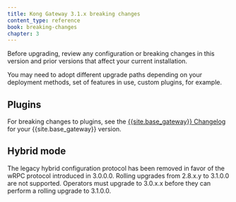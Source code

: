 ```yaml
---
title: Kong Gateway 3.1.x breaking changes
content_type: reference
book: breaking-changes
chapter: 3
---
```


Before upgrading, review any configuration or breaking changes in this version and prior versions that affect your current installation.

You may need to adopt different upgrade paths depending on your deployment methods, set of features in use, custom plugins, for example.

## Plugins

For breaking changes to plugins, see the [{{site.base_gateway}} Changelog](/gateway/changelog/) for your {{site.base_gateway}} version.

## Hybrid mode

The legacy hybrid configuration protocol has been removed in favor of the wRPC protocol introduced in 3.0.0.0. Rolling upgrades from 2.8.x.y to 3.1.0.0 are not supported. Operators must upgrade to 3.0.x.x before they can perform a rolling upgrade to 3.1.0.0.
